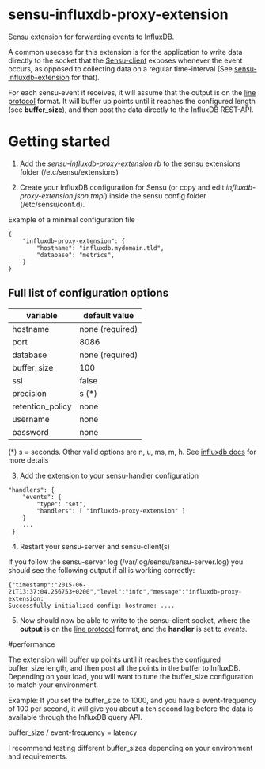 sensu-influxdb-proxy-extension
========================

[Sensu](https://sensuapp.org/) extension for forwarding events to [InfluxDB](https://influxdb.com/). 

A common usecase for this extension is for the application to write data directly to the socket that the [Sensu-client](https://sensuapp.org/docs/latest/clients#client-socket-input) exposes whenever the event occurs, as opposed to collecting data on a regular time-interval (See [sensu-influxdb-extension](https://github.com/jhrv/sensu-influxdb-extension/) for that).

For each sensu-event it receives, it will assume that the output is on the [line protocol](https://influxdb.com/docs/v0.9/write_protocols/line.html) format. It will buffer up points until it reaches the configured length (see **buffer_size**), and then post the data directly to the InfluxDB REST-API.

# Getting started

1) Add the *sensu-influxdb-proxy-extension.rb* to the sensu extensions folder (/etc/sensu/extensions)

2) Create your InfluxDB configuration for Sensu (or copy and edit *influxdb-proxy-extension.json.tmpl*) inside the sensu config folder (/etc/sensu/conf.d). 

Example of a minimal configuration file
```
{
    "influxdb-proxy-extension": {
        "hostname": "influxdb.mydomain.tld",
        "database": "metrics",
    }
}
```

## Full list of configuration options

| variable          | default value         |
| ----------------- | --------------------- |
| hostname          |       none (required) |
| port              |                  8086 | 
| database          |       none (required) |
| buffer_size       |                   100 |
| ssl               |                 false |
| precision         |                 s (*) |
| retention_policy  |                  none |
| username          |                  none |
| password          |                  none |

(*) s = seconds. Other valid options are n, u, ms, m, h. See [influxdb docs](https://influxdb.com/docs/v0.9/write_protocols/write_syntax.html) for more details


3) Add the extension to your sensu-handler configuration 

```
"handlers": {
    "events": {
        "type": "set",
        "handlers": [ "influxdb-proxy-extension" ]        
    }
    ...
 }

```

4) Restart your sensu-server and sensu-client(s)


If you follow the sensu-server log (/var/log/sensu/sensu-server.log) you should see the following output if all is working correctly:

```
{"timestamp":"2015-06-21T13:37:04.256753+0200","level":"info","message":"influxdb-proxy-extension:
Successfully initialized config: hostname: ....
```

5) Now should now be able to write to the sensu-client socket, where the **output** is on the [line protocol](https://influxdb.com/docs/v0.9/write_protocols/line.html) format, and the **handler** is set to *events*.

#performance

The extension will buffer up points until it reaches the configured buffer_size length, and then post all the points in the buffer to InfluxDB. 
Depending on your load, you will want to tune the buffer_size configuration to match your environment.

Example:
If you set the buffer_size to 1000, and you have a event-frequency of 100 per second, it will give you about a ten second lag before the data is available through the InfluxDB query API.

buffer_size / event-frequency = latency

I recommend testing different buffer_sizes depending on your environment and requirements.
